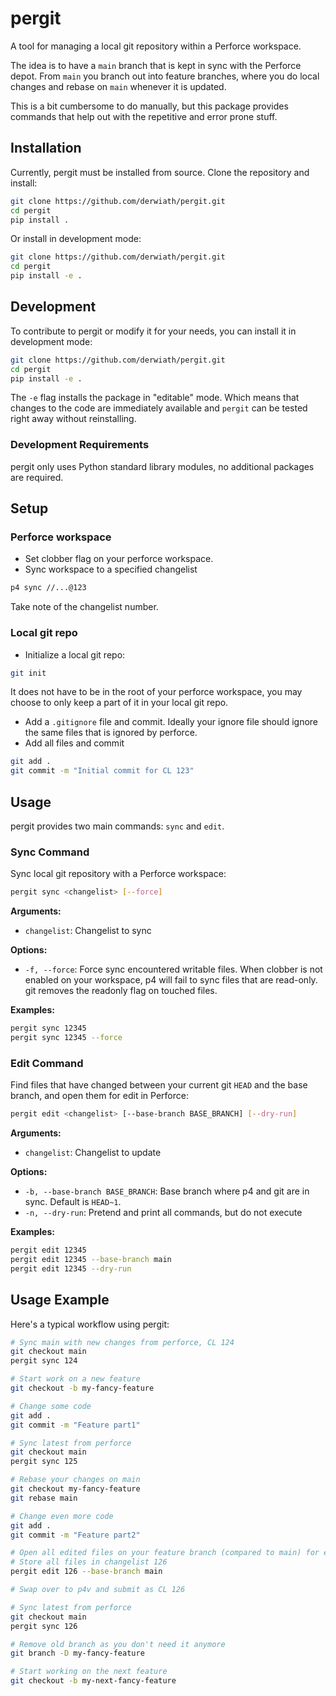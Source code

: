 # pergit

A tool for managing a local git repository within a Perforce workspace.

The idea is to have a `main` branch that is kept in sync with the Perforce depot.
From `main` you branch out into feature branches, where you do local
changes and rebase on `main` whenever it is updated.

This is a bit cumbersome to do manually, but this package provides commands
that help out with the repetitive and error prone stuff.

## Installation

Currently, pergit must be installed from source. Clone the repository and install:

```sh
git clone https://github.com/derwiath/pergit.git
cd pergit
pip install .
```

Or install in development mode:

```sh
git clone https://github.com/derwiath/pergit.git
cd pergit
pip install -e .
```

## Development

To contribute to pergit or modify it for your needs, you can install it in development mode:

```sh
git clone https://github.com/derwiath/pergit.git
cd pergit
pip install -e .
```

The `-e` flag installs the package in "editable" mode. Which means that changes
to the code are immediately available and `pergit` can be tested right
away without reinstalling.

### Development Requirements

pergit only uses Python standard library modules, no additional packages are required.

## Setup

### Perforce workspace
* Set clobber flag on your perforce workspace.
* Sync workspace to a specified changelist
```sh
p4 sync //...@123
```
  Take note of the changelist number.

### Local git repo
* Initialize a local git repo:
```sh
git init
```
  It does not have to be in the root of your perforce workspace, you may choose to only
  keep a part of it in your local git repo.
* Add a `.gitignore` file and commit.
  Ideally your ignore file should ignore the same files that is ignored
  by perforce.
* Add all files and commit
```sh
git add .
git commit -m "Initial commit for CL 123"
```

## Usage

pergit provides two main commands: `sync` and `edit`.

### Sync Command

Sync local git repository with a Perforce workspace:

```sh
pergit sync <changelist> [--force]
```

**Arguments:**
- `changelist`: Changelist to sync

**Options:**
- `-f, --force`: Force sync encountered writable files. When clobber is not enabled on your workspace, p4 will fail to sync files that are read-only. git removes the readonly flag on touched files.

**Examples:**
```sh
pergit sync 12345
pergit sync 12345 --force
```

### Edit Command

Find files that have changed between your current git `HEAD` and the base branch, and open them for edit in Perforce:

```sh
pergit edit <changelist> [--base-branch BASE_BRANCH] [--dry-run]
```

**Arguments:**
- `changelist`: Changelist to update

**Options:**
- `-b, --base-branch BASE_BRANCH`: Base branch where p4 and git are in sync. Default is `HEAD~1`.
- `-n, --dry-run`: Pretend and print all commands, but do not execute

**Examples:**
```sh
pergit edit 12345
pergit edit 12345 --base-branch main
pergit edit 12345 --dry-run
```

## Usage Example

Here's a typical workflow using pergit:

```sh
# Sync main with new changes from perforce, CL 124
git checkout main
pergit sync 124

# Start work on a new feature
git checkout -b my-fancy-feature

# Change some code
git add .
git commit -m "Feature part1"

# Sync latest from perforce
git checkout main
pergit sync 125

# Rebase your changes on main
git checkout my-fancy-feature
git rebase main

# Change even more code
git add .
git commit -m "Feature part2"

# Open all edited files on your feature branch (compared to main) for edit in perforce
# Store all files in changelist 126
pergit edit 126 --base-branch main

# Swap over to p4v and submit as CL 126

# Sync latest from perforce
git checkout main
pergit sync 126

# Remove old branch as you don't need it anymore
git branch -D my-fancy-feature

# Start working on the next feature
git checkout -b my-next-fancy-feature
```
